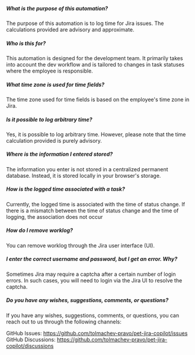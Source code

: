 ﻿##### What is the purpose of this automation?
The purpose of this automation is to log time for Jira issues. The calculations provided are advisory and approximate.

##### Who is this for?
This automation is designed for the development team. It primarily takes into account the dev workflow and is tailored to changes in task statuses where the employee is responsible.

##### What time zone is used for time fields?
The time zone used for time fields is based on the employee's time zone in Jira.

##### Is it possible to log arbitrary time?
Yes, it is possible to log arbitrary time. However, please note that the time calculation provided is purely advisory.

##### Where is the information I entered stored?
The information you enter is not stored in a centralized permanent database. Instead, it is stored locally in your browser's storage.

##### How is the logged time associated with a task?
Currently, the logged time is associated with the time of status change. If there is a mismatch between the time of status change and the time of logging, the association does not occur

##### How do I remove worklog?
You can remove worklog through the Jira user interface (UI).

##### I enter the correct username and password, but I get an error. Why?
Sometimes Jira may require a captcha after a certain number of login errors. In such cases, you will need to login via the Jira UI to resolve the captcha.

##### Do you have any wishes, suggestions, comments, or questions?
If you have any wishes, suggestions, comments, or questions, you can reach out to us through the following channels:

GitHub Issues: https://github.com/tolmachev-pravo/pet-jira-copilot/issues
GitHub Discussions: https://github.com/tolmachev-pravo/pet-jira-copilot/discussions